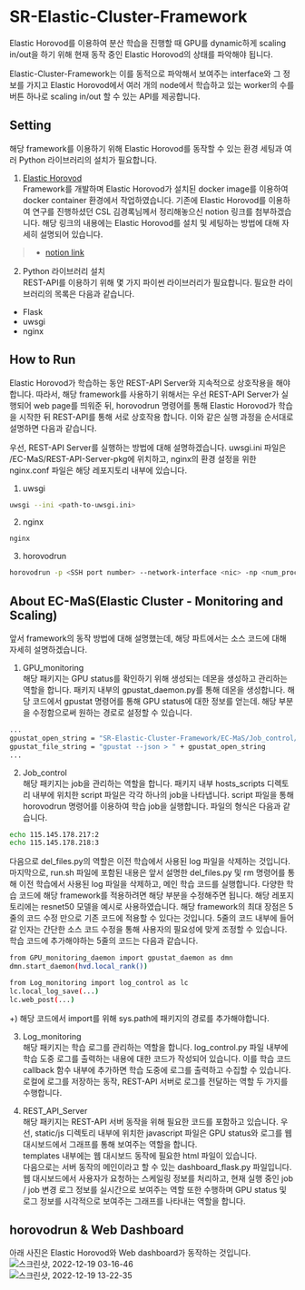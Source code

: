 # SR-Elastic-Cluster-Framework

Elastic Horovod를 이용하여 분산 학습을 진행할 때 GPU를 dynamic하게 scaling in/out을 하기 위해 현재 동작 중인 Elastic Horovod의 상태를 파악해야 됩니다.

Elastic-Cluster-Framework는 이를 동적으로 파악해서 보여주는 interface와 그 정보를 가지고 Elastic Horovod에서 여러 개의 node에서 학습하고 있는 worker의 수를 버튼 하나로 scaling in/out 할 수 있는 API를 제공합니다.
  
## Setting

해당 framework를 이용하기 위해 Elastic Horovod를 동작할 수 있는 환경 세팅과 여러 Python 라이브러리의 설치가 필요합니다.

1. [Elastic Horovod](https://horovod.readthedocs.io/en/stable/elastic_include.html)  
Framework를 개발하며 Elastic Horovod가 설치된 docker image를 이용하여 docker container 환경에서 작업하였습니다. 기존에 Elastic Horovod를 이용하여 연구를 진행하셨던 CSL 김경록님께서 정리해놓으신 notion 링크를 첨부하겠습니다. 해당 링크의 내용에는 Elastic Horovod를 설치 및 세팅하는 방법에 대해 자세히 설명되어 있습니다.
>+ [notion link](https://discreet-file-a73.notion.site/Elastic-Horovod-6ae5f2c3dac04b62b0f4605cf65b0d36)

2. Python 라이브러리 설치  
REST-API를 이용하기 위해 몇 가지 파이썬 라이브러리가 필요합니다. 필요한 라이브러리의 목록은 다음과 같습니다.  
+ Flask  
+ uwsgi  
+ nginx  
  
## How to Run

Elastic Horovod가 학습하는 동안 REST-API Server와 지속적으로 상호작용을 해야 합니다.
따라서, 해당 framework를 사용하기 위해서는 우선 REST-API Server가 실행되어 web page를 띄워준 뒤, horovodrun 명령어를 통해 Elastic Horovod가 학습을 시작한 뒤 REST-API를 통해 서로 상호작용 합니다.
이와 같은 실행 과정을 순서대로 설명하면 다음과 같습니다.

우선, REST-API Server를 실행하는 방법에 대해 설명하겠습니다. uwsgi.ini 파일은 /EC-MaS/REST-API-Server-pkg에 위치하고, nginx의 환경 설정을 위한 nginx.conf 파일은 해당 레포지토리 내부에 있습니다.

1. uwsgi

```sh
uwsgi --ini <path-to-uwsgi.ini>
```

2. nginx

```sh
nginx
```

3. horovodrun

```sh
horovodrun -p <SSH port number> --network-interface <nic> -np <num_proc> --min-np <min_num> --max-np <max_num> --host-discovery-script <path-to-job-script> sh <path-to-run-script>
```
  
## About EC-MaS(Elastic Cluster - Monitoring and Scaling)

앞서 framework의 동작 방법에 대해 설명했는데, 해당 파트에서는 소스 코드에 대해 자세히 설명하겠습니다.

1. GPU_monitoring   
해당 패키지는 GPU status를 확인하기 위해 생성되는 데몬을 생성하고 관리하는 역할을 합니다.
패키지 내부의 gpustat_daemon.py를 통해 데몬을 생성합니다.
해당 코드에서 gpustat 명령어를 통해 GPU status에 대한 정보를 얻는데. 해당 부분을 수정함으로써 원하는 경로로 설정할 수 있습니다.
```sh
...
gpustat_open_string = "SR-Elastic-Cluster-Framework/EC-MaS/Job_control/" + local_ip + "_gpustat.json"
gpustat_file_string = "gpustat --json > " + gpustat_open_string
...
```

2. Job_control  
해당 패키지는 job을 관리하는 역할을 합니다.
패키지 내부 hosts_scripts 디렉토리 내부에 위치한 script 파일은 각각 하나의 job을 나타냅니다.
script 파일을 통해 horovodrun 명령어를 이용하여 학습 job을 실행합니다.
파일의 형식은 다음과 같습니다.
```sh
echo 115.145.178.217:2
echo 115.145.178.218:3
```

다음으로 del_files.py의 역할은 이전 학습에서 사용된 log 파일을 삭제하는 것입니다.  
마지막으로, run.sh 파일에 포함된 내용은 앞서 설명한 del_files.py 및 rm 명령어를 통해 이전 학습에서 사용된 log 파일을 삭제하고, 메인 학습 코드를 실행합니다.
다양한 학습 코드에 해당 framework를 적용하려면 해당 부분을 수정해주면 됩니다.
해당 레포지토리에는 resnet50 모델을 예시로 사용하였습니다.
해당 framework의 최대 장점은 5줄의 코드 수정 만으로 기존 코드에 적용할 수 있다는 것입니다.
5줄의 코드 내부에 들어갈 인자는 간단한 소스 코드 수정을 통해 사용자의 필요성에 맞게 조정할 수 있습니다.
학습 코드에 추가해야하는 5줄의 코드는 다음과 같습니다.
```sh
from GPU_monitoring_daemon import gpustat_daemon as dmn
dmn.start_daemon(hvd.local_rank())
```

```sh
from Log_monitoring import log_control as lc
lc.local_log_save(...)
lc.web_post(...)
```
+) 해당 코드에서 import를 위해 sys.path에 패키지의 경로를 추가해야합니다.  

3. Log_monitoring  
해당 패키지는 학습 로그를 관리하는 역할을 합니다.
log_control.py 파일 내부에 학습 도중 로그를 출력하는 내용에 대한 코드가 작성되어 있습니다.
이를 학습 코드 callback 함수 내부에 추가하면 학습 도중에 로그를 출력하고 수집할 수 있습니다.
로컬에 로그를 저장하는 동작, REST-API 서버로 로그를 전달하는 역할 두 가지를 수행합니다.

4. REST_API_Server  
해당 패키지는 REST-API 서버 동작을 위해 필요한 코드를 포함하고 있습니다.
우선, static/js 디렉토리 내부에 위치한 javascript 파일은 GPU status와 로그를 웹 대시보드에서 그래프를 통해 보여주는 역할을 합니다.  
templates 내부에는 웹 대시보드 동작에 필요한 html 파일이 있습니다.  
다음으로는 서버 동작의 메인이라고 할 수 있는 dashboard_flask.py 파일입니다.
웹 대시보드에서 사용자가 요청하는 스케일링 정보를 처리하고, 현재 실행 중인 job / job 변경 로그 정보를 실시간으로 보여주는 역할 또한 수행하며 GPU status 및 로그 정보를 시각적으로 보여주는 그래프를 나타내는 역할을 합니다.

## horovodrun & Web Dashboard
아래 사진은 Elastic Horovod와 Web dashboard가 동작하는 것입니다.
![스크린샷, 2022-12-19 03-16-46](https://user-images.githubusercontent.com/30406090/208312830-7a2bac14-fd54-4e89-b171-e555cb15b904.png)  
![스크린샷, 2022-12-19 13-22-35](https://user-images.githubusercontent.com/30406090/208347088-73c31def-4b35-4980-b9bb-a99fe69d68aa.png)



















